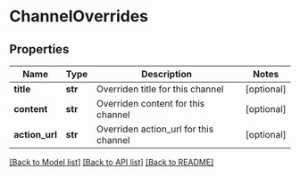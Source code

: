 # ChannelOverrides


## Properties
Name | Type | Description | Notes
------------ | ------------- | ------------- | -------------
**title** | **str** | Overriden title for this channel | [optional] 
**content** | **str** | Overriden content for this channel | [optional] 
**action_url** | **str** | Overriden action_url for this channel | [optional] 

[[Back to Model list]](../README.md#documentation-for-models) [[Back to API list]](../README.md#documentation-for-api-endpoints) [[Back to README]](../README.md)


